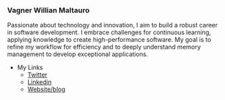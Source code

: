 ### Vagner Willian Maltauro

Passionate about technology and innovation, I aim to build a robust career in software development. 
I embrace challenges for continuous learning, applying knowledge to create high-performance software. 
My goal is to refine my workflow for efficiency and to deeply understand memory management to develop exceptional applications.

* My Links
  * [Twitter](https://twitter.com/vagnermaltauro)
  * [Linkedin](https://www.linkedin.com/in/vagnermaltauro/)
  * [Website/blog](https://vagnermaltauro.com/)
